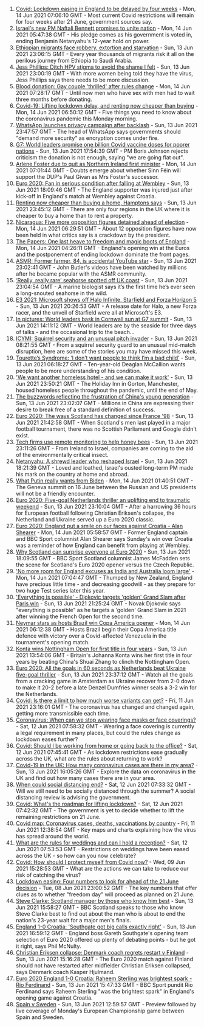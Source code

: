 1. [Covid: Lockdown easing in England to be delayed by four weeks](https://www.bbc.co.uk/news/uk-57464097) - Mon, 14 Jun 2021 07:06:10 GMT - Most current Covid restrictions will remain for four weeks after 21 June, government sources say.
2. [Israel's new PM Naftali Bennett promises to unite nation](https://www.bbc.co.uk/news/world-middle-east-57464794) - Mon, 14 Jun 2021 05:47:38 GMT - His pledge comes as his government is voted in, ending Benjamin Netanyahu's 12-year hold on power.
3. [Ethiopian migrants face robbery, extortion and starvation](https://www.bbc.co.uk/news/world-africa-57447744) - Sun, 13 Jun 2021 23:06:15 GMT - Every year thousands of migrants risk it all on the perilous journey from Ethiopia to Saudi Arabia.
4. [Jess Phillips: Ditch HPV stigma to avoid the shame I felt](https://www.bbc.co.uk/news/uk-57438881) - Sun, 13 Jun 2021 23:00:19 GMT - With more women being told they have the virus, Jess Phillips says there needs to be more discussion.
5. [Blood donation: Gay couple 'thrilled' after rules change](https://www.bbc.co.uk/news/uk-wales-57445053) - Mon, 14 Jun 2021 07:28:17 GMT - Until now men who have sex with men had to wait three months before donating.
6. [Covid-19: Lifting lockdown delay, and renting now cheaper than buying](https://www.bbc.co.uk/news/uk-57462782) - Mon, 14 Jun 2021 06:50:12 GMT - Five things you need to know about the coronavirus pandemic this Monday morning.
7. [WhatsApp launches privacy campaign after backlash](https://www.bbc.co.uk/news/technology-57440405) - Sun, 13 Jun 2021 23:47:57 GMT - The head of WhatsApp says governments should "demand more security" as encryption comes under fire.
8. [G7: World leaders promise one billion Covid vaccine doses for poorer nations](https://www.bbc.co.uk/news/uk-57461640) - Sun, 13 Jun 2021 17:54:39 GMT - PM Boris Johnson rejects criticism the donation is not enough, saying "we are going flat out".
9. [Arlene Foster due to quit as Northern Ireland first minister](https://www.bbc.co.uk/news/uk-northern-ireland-57464224) - Mon, 14 Jun 2021 07:01:44 GMT - Doubts emerge about whether Sinn Féin will support the DUP's Paul Givan as Mrs Foster's successor.
10. [Euro 2020: Fan in serious condition after falling at Wembley](https://www.bbc.co.uk/news/uk-england-london-57461747) - Sun, 13 Jun 2021 18:09:46 GMT - The England supporter was injured just after kick-off in England's match at Wembley against Croatia.
11. [Renting now cheaper than buying a home, Hamptons says](https://www.bbc.co.uk/news/business-57464534) - Sun, 13 Jun 2021 23:45:12 GMT - There are only four regions in the UK where it is cheaper to buy a home than to rent a property.
12. [Nicaragua: Five more opposition figures detained ahead of election](https://www.bbc.co.uk/news/world-latin-america-57465142) - Mon, 14 Jun 2021 06:29:51 GMT - About 12 opposition figures have now been held in what critics say is a crackdown by the president.
13. [The Papers: One last heave to freedom and magic boots of England](https://www.bbc.co.uk/news/blogs-the-papers-57464374) - Mon, 14 Jun 2021 04:26:11 GMT - England's opening win at the Euros and the postponement of ending lockdown dominate the front pages.
14. [ASMR: Former farmer, 84, is accidental YouTube star](https://www.bbc.co.uk/news/uk-england-derbyshire-57402080) - Sun, 13 Jun 2021 23:02:41 GMT - John Butler's videos have been watched by millions after he became popular with the ASMR community.
15. [‘Really, really rare’ seahorse spotted off UK coast](https://www.bbc.co.uk/news/science-environment-57448237) - Sun, 13 Jun 2021 23:04:54 GMT - A marine biologist says it’s the first time he’s ever seen a long-snouted seahorse in the wild.
16. [E3 2021: Microsoft shows off Halo Infinite, Starfield and Forza Horizon 5](https://www.bbc.co.uk/news/technology-57464057) - Sun, 13 Jun 2021 20:26:53 GMT - A release date for Halo, a new Forza racer, and the unveil of Starfield were all at Microsoft's E3.
17. [In pictures: World leaders bask in Cornwall sun at G7 summit](https://www.bbc.co.uk/news/uk-57438878) - Sun, 13 Jun 2021 14:11:12 GMT - World leaders are by the seaside for three days of talks - and the occasional trip to the beach...
18. [ICYMI: Squirrel security and an unusual pitch invader](https://www.bbc.co.uk/news/world-57432086) - Sun, 13 Jun 2021 08:21:55 GMT - From a squirrel security guard to an unusual mid-match disruption, here are some of the stories you may have missed this week.
19. [Tourette’s Syndrome: ‘I don’t want people to think I’m a bad child’](https://www.bbc.co.uk/news/uk-northern-ireland-57435056) - Sun, 13 Jun 2021 06:18:27 GMT - Ten-year-old Deaglan McCallion wants people to be more understanding of his condition.
20. ['We want another homeless hotel - and we can make it work'](https://www.bbc.co.uk/news/stories-57448625) - Sun, 13 Jun 2021 23:50:21 GMT - The Holiday Inn in Gorton, Manchester, housed homeless people throughout the pandemic, until the end of May.
21. [The buzzwords reflecting the frustration of China's young generation](https://www.bbc.co.uk/news/world-asia-china-57328508) - Sun, 13 Jun 2021 23:02:07 GMT - Millions in China are expressing their desire to break free of a standard definition of success.
22. [Euro 2020: The ways Scotland has changed since France '98](https://www.bbc.co.uk/news/uk-scotland-57439470) - Sun, 13 Jun 2021 21:42:58 GMT - When Scotland's men last played in a major football tournament, there was no Scottish Parliament and Google didn't exist.
23. [Tech firms use remote monitoring to help honey bees](https://www.bbc.co.uk/news/business-57397182) - Sun, 13 Jun 2021 23:11:26 GMT - From Ireland to Israel, companies are coming to the aid of the environmentally critical insect.
24. [Netanyahu: A shrewd leader who reshaped Israel](https://www.bbc.co.uk/news/world-middle-east-57306615) - Sun, 13 Jun 2021 18:21:39 GMT - Loved and loathed, Israel's ousted long-term PM made his mark on the country at home and abroad.
25. [What Putin really wants from Biden](https://www.bbc.co.uk/news/world-europe-57427055) - Mon, 14 Jun 2021 01:40:51 GMT - The Geneva summit on 16 June between the Russian and US presidents will not be a friendly encounter.
26. [Euro 2020: Five-goal Netherlands thriller an uplifting end to traumatic weekend](https://www.bbc.co.uk/sport/football/57464514) - Sun, 13 Jun 2021 23:10:04 GMT - After a harrowing 36 hours for European football following Christian Eriksen's collapse, the Netherland and Ukraine served up a Euro 2020 classic.
27. [Euro 2020: England put a smile on our faces against Croatia - Alan Shearer](https://www.bbc.co.uk/sport/football/57436324) - Mon, 14 Jun 2021 05:58:57 GMT - Former England captain and BBC Sport columnist Alan Shearer says Sunday's win over Croatia was a reminder of how England can benefit from playing at Wembley.
28. [Why Scotland can surprise everyone at Euro 2020](https://www.bbc.co.uk/sport/football/57461842) - Sun, 13 Jun 2021 18:09:55 GMT - BBC Sport Scotland columnist James McFadden sets the scene for Scotland's Euro 2020 opener versus the Czech Republic.
29. ['No more room for England excuses as India and Australia loom large'](https://www.bbc.co.uk/sport/cricket/57462910) - Mon, 14 Jun 2021 07:04:47 GMT - Thumped by New Zealand, England have precious little time - and decreasing goodwill - as they prepare for two huge Test series later this year.
30. ['Everything is possible' - Djokovic targets 'golden' Grand Slam after Paris win](https://www.bbc.co.uk/sport/tennis/57461959) - Sun, 13 Jun 2021 21:25:24 GMT - Novak Djokovic says "everything is possible" as he targets a 'golden' Grand Slam in 2021 after winning the French Open for the second time.
31. [Neymar stars as hosts Brazil win Copa America opener](https://www.bbc.co.uk/sport/football/57464117) - Mon, 14 Jun 2021 06:12:38 GMT - Hosts Brazil begin their Copa America title defence with victory over a Covid-affected Venezuela in the tournament's opening match.
32. [Konta wins Nottingham Open for first title in four years](https://www.bbc.co.uk/sport/tennis/57457123) - Sun, 13 Jun 2021 13:54:06 GMT - Britain's Johanna Konta wins her first title in four years by beating China's Shuai Zhang to clinch the Nottingham Open.
33. [Euro 2020: All the goals in 60 seconds as Netherlands beat Ukraine five-goal thriller](https://www.bbc.co.uk/sport/av/football/57461974) - Sun, 13 Jun 2021 23:37:12 GMT - Watch all the goals from a cracking game in Amsterdam as Ukraine recover from 2-0 down to make it 20-2 before a late Denzel Dumfries winner seals a 3-2 win for the Netherlands.
34. [Covid: Is there a limit to how much worse variants can get?](https://www.bbc.co.uk/news/health-57431420) - Fri, 11 Jun 2021 23:16:01 GMT - The coronavirus has changed and changed again, getting more transmissible each time.
35. [Coronavirus: When can we stop wearing face masks or face coverings?](https://www.bbc.co.uk/news/health-51205344) - Sat, 12 Jun 2021 07:58:32 GMT - Wearing a face covering is currently a legal requirement in many places, but could the rules change as lockdown eases further?
36. [Covid: Should I be working from home or going back to the office?](https://www.bbc.co.uk/news/business-52567567) - Sat, 12 Jun 2021 07:45:41 GMT - As lockdown restrictions ease gradually across the UK, what are the rules about returning to work?
37. [Covid-19 in the UK: How many coronavirus cases are there in my area?](https://www.bbc.co.uk/news/uk-51768274) - Sun, 13 Jun 2021 16:05:26 GMT - Explore the data on coronavirus in the UK and find out how many cases there are in your area.
38. [When could social distancing end?](https://www.bbc.co.uk/news/uk-51506729) - Sat, 12 Jun 2021 07:33:32 GMT - Will we still need to be socially distanced through the summer? A social distancing review is advising the government.
39. [Covid: What's the roadmap for lifting lockdown?](https://www.bbc.co.uk/news/explainers-52530518) - Sat, 12 Jun 2021 07:42:32 GMT - The government is yet to decide whether to lift the remaining restrictions on 21 June.
40. [Covid map: Coronavirus cases, deaths, vaccinations by country](https://www.bbc.co.uk/news/world-51235105) - Fri, 11 Jun 2021 12:38:54 GMT - Key maps and charts explaining how the virus has spread around the world.
41. [What are the rules for weddings and can I hold a reception?](https://www.bbc.co.uk/news/explainers-52811509) - Sat, 12 Jun 2021 07:53:53 GMT - Restrictions on weddings have been eased across the UK - so how can you now celebrate?
42. [Covid: How should I protect myself from Covid now?](https://www.bbc.co.uk/news/health-57087517) - Wed, 09 Jun 2021 15:28:53 GMT - What are the actions we can take to reduce our risk of catching the virus?
43. [Lockdown easing: Four numbers to look for ahead of the 21 June decision](https://www.bbc.co.uk/news/57403888) - Tue, 08 Jun 2021 23:00:52 GMT - The key numbers that offer clues as to whether "freedom day" will proceed as planned on 21 June.
44. [Steve Clarke: Scotland manager by those who know him best](https://www.bbc.co.uk/sport/football/54908387) - Sun, 13 Jun 2021 15:58:27 GMT - BBC Scotland speaks to those who know Steve Clarke best to find out about the man who is about to end the nation's 23-year wait for a major men's finals.
45. [England 1-0 Croatia: 'Southgate got big calls exactly right'](https://www.bbc.co.uk/sport/football/57462001) - Sun, 13 Jun 2021 16:59:12 GMT - England boss Gareth Southgate's opening team selection of Euro 2020 offered up plenty of debating points - but he got it right, says Phil McNulty.
46. [Christian Eriksen collapse: Denmark coach regrets restart v Finland](https://www.bbc.co.uk/sport/football/57458978) - Sun, 13 Jun 2021 15:16:28 GMT - The Euro 2020 match against Finland should not have restarted after midfielder Christian Eriksen collapsed, says Denmark coach Kasper Hjulmand.
47. [Euro 2020 England 1-0 Croatia: Raheem Sterling was brightest spark - Rio Ferdinand](https://www.bbc.co.uk/sport/av/football/57462922) - Sun, 13 Jun 2021 15:47:33 GMT - BBC Sport pundit Rio Ferdinand says Raheem Sterling "was the brightest spark" in England's opening game against Croatia.
48. [Spain v Sweden](https://www.bbc.co.uk/sport/football/51197790) - Sun, 13 Jun 2021 12:59:57 GMT - Preview followed by live coverage of Monday's European Championship game between Spain and Sweden.
